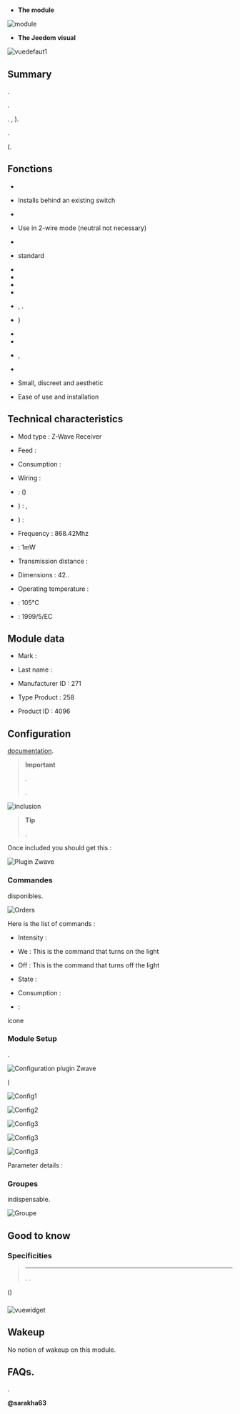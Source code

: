 # 

-   **The module**

![module](images/fibaro.fgd212/module.jpg)

-   **The Jeedom visual**

![vuedefaut1](images/fibaro.fgd212/vuedefaut1.jpg)

Summary 
------



.



.





. ,
).



. 

(.

Fonctions
---------

-   

-   Installs behind an existing switch

-   

-   Use in 2-wire mode (neutral not necessary)

-   

-   
    standard

-   

-   

-   

-   

-   ,
    .

-   )

-   
    

-   

-   ,
    

-   

-   Small, discreet and aesthetic

-   Ease of use and installation

Technical characteristics
---------------------------

-   Mod type : Z-Wave Receiver

-   Feed : 

-   Consumption : 

-   Wiring : 

-    : 
    ()

-   ) : ,
    

-   ) : 

-   Frequency : 868.42Mhz

-    : 1mW

-   Transmission distance : 

-   Dimensions : 42..

-   Operating temperature : 

-    : 105°C

-    : 
    1999/5/EC

Module data
-----------------

-   Mark : 

-   Last name : 

-   Manufacturer ID : 271

-   Type Product : 258

-   Product ID : 4096

Configuration
-------------



[documentation](https://doc.jeedom.com/en_US/plugins/automation%20protocol/openzwave/).

> **Important**
>
> 
> . 
> 
> .

![inclusion](images/fibaro.fgd212/inclusion.jpg)

> **Tip**
>
> 
> 
> .

Once included you should get this :

![Plugin Zwave](images/fibaro.fgd212/information.jpg)

### Commandes


disponibles.

![Orders](images/fibaro.fgd212/commandes.jpg)

Here is the list of commands :

-   Intensity : 
    

-   We : This is the command that turns on the light

-   Off : This is the command that turns off the light

-   State : 
    

-   Consumption : 
    

-    : 
    


icone

### Module Setup



.

![Configuration plugin Zwave](images/plugin/bouton_configuration.jpg)


)

![Config1](images/fibaro.fgd212/config1.jpg)

![Config2](images/fibaro.fgd212/config2.jpg)

![Config3](images/fibaro.fgd212/config3.jpg)

![Config3](images/fibaro.fgd212/config4.jpg)

![Config3](images/fibaro.fgd212/config5.jpg)

Parameter details :



### Groupes


indispensable.

![Groupe](images/fibaro.fgd212/groupe.jpg)

Good to know
------------

### Specificities

> ****
>
> 
> . 
> .



()

### 

![vuewidget](images/fibaro.fgd212/vuewidget.jpg)

Wakeup
------

No notion of wakeup on this module.

FAQs.
------


.


**@sarakha63**
